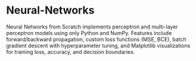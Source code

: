 # Neural-Networks
Neural Networks from Scratch implements perceptron and multi-layer perceptron models using only Python and NumPy. Features include forward/backward propagation, custom loss functions (MSE, BCE), batch gradient descent with hyperparameter tuning, and Matplotlib visualizations for training loss, accuracy, and decision boundaries.
